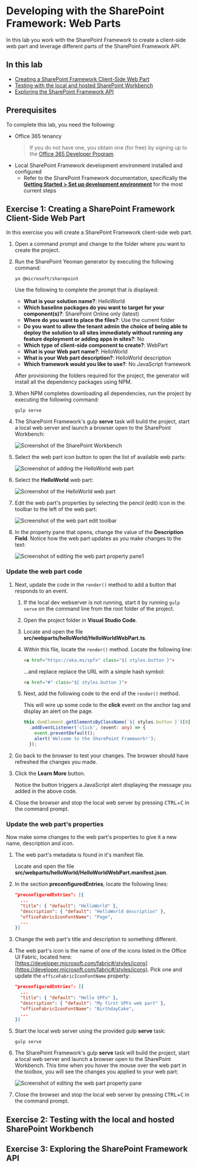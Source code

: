 # Developing with the SharePoint Framework: Web Parts

In this lab you work with the SharePoint Framework to create a client-side web part and leverage different parts of the SharePoint Framework API.

## In this lab

- [Creating a SharePoint Framework Client-Side Web Part](#exercise1)
- [Testing with the local and hosted SharePoint Workbench](#exercise2)
- [Exploring the SharePoint Framework API](#exercise3)

## Prerequisites

To complete this lab, you need the following:

- Office 365 tenancy
  > If you do not have one, you obtain one (for free) by signing up to the [Office 365 Developer Program](https://developer.microsoft.com/office/dev-program).
- Local SharePoint Framework development environment installed and configured
  - Refer to the SharePoint Framework documentation, specifically the **[Getting Started > Set up development environment](https://docs.microsoft.com/sharepoint/dev/spfx/set-up-your-development-environment)** for the most current steps

<a name="exercise1"></a>

## Exercise 1: Creating a SharePoint Framework Client-Side Web Part

In this exercise you will create a SharePoint Framework client-side web part.

1. Open a command prompt and change to the folder where you want to create the project.
1. Run the SharePoint Yeoman generator by executing the following command:

    ```shell
    yo @microsoft/sharepoint
    ```

    Use the following to complete the prompt that is displayed:

    - **What is your solution name?**: HelloWorld
    - **Which baseline packages do you want to target for your component(s)?**: SharePoint Online only (latest)
    - **Where do you want to place the files?**: Use the current folder
    - **Do you want to allow the tenant admin the choice of being able to deploy the solution to all sites immediately without running any feature deployment or adding apps in sites?**: No
    - **Which type of client-side component to create?**: WebPart
    - **What is your Web part name?**: HelloWorld
    - **What is your Web part description?**: HelloWorld description
    - **Which framework would you like to use?**: No JavaScript framework

    After provisioning the folders required for the project, the generator will install all the dependency packages using NPM.

1. When NPM completes downloading all dependencies, run the project by executing the following command:

    ```shell
    gulp serve
    ```

1. The SharePoint Framework's gulp **serve** task will build the project, start a local web server and launch a browser open to the SharePoint Workbench:

    ![Screenshot of the SharePoint Workbench](./Images/ex01-testing-01.png)

1. Select the web part icon button to open the list of available web parts:

    ![Screenshot of adding the HelloWorld web part](./Images/ex01-testing-02.png)

1. Select the **HelloWorld** web part:

    ![Screenshot of the HelloWorld web part](./Images/ex01-testing-03.png)

1. Edit the web part's properties by selecting the pencil (edit) icon in the toolbar to the left of the web part:

    ![Screenshot of the web part edit toolbar](./Images/ex01-testing-04.png)

1. In the property pane that opens, change the value of the **Description Field**. Notice how the web part updates as you make changes to the text:

    ![Screenshot of editing the web part property pane](./Images/ex01-testing-05.png)1

### Update the web part code

1. Next, update the code in the `render()` method to add a button that responds to an event.
    1. If the local dev webserver is not running, start it by running `gulp serve` on the command line from the root folder of the project.
    1. Open the project folder in **Visual Studio Code**.
    1. Locate and open the file **src/webparts/helloWorld/HelloWorldWebPart.ts**.
    1. Within this file, locate the `render()` method. Locate the following line:

        ```html
        <a href="https://aka.ms/spfx" class="${ styles.button }">
        ```

        ...and replace replace the URL with a simple hash symbol:

        ```html
        <a href="#" class="${ styles.button }">
        ```

    1. Next, add the following code to the end of the `render()` method. 

        This will wire up some code to the **click** event on the anchor tag and display an alert on the page.

        ```typescript
        this.domElement.getElementsByClassName(`${ styles.button }`)[0]
          .addEventListener('click', (event: any) => {
            event.preventDefault();
            alert('Welcome to the SharePoint Framework!');
          });
        ```

1. Go back to the browser to test your changes. The browser should have refreshed the changes you made.
1. Click the **Learn More** button.

    Notice the button triggers a JavaScript alert displaying the message you added in the above code.

1. Close the browser and stop the local web server by pressing <kbd>CTRL</kbd>+<kbd>C</kbd> in the command prompt.

### Update the web part's properties

Now make some changes to the web part's properties to give it a new name, description and icon.

1. The web part's metadata is found in it's manifest file.

    Locate and open the file **src/webparts/helloWorld/HelloWorldWebPart.manifest.json**.

1. In the section **preconfiguredEntries**, locate the following lines:

    ```json
    "preconfiguredEntries": [{
      ...
      "title": { "default": "HelloWorld" },
      "description": { "default": "HelloWorld description" },
      "officeFabricIconFontName": "Page",
      ...
    }]
    ```

1. Change the web part's title and description to something different.
1. The web part's icon is the name of one of the icons listed in the Office UI Fabric, located here: [https://developer.microsoft.com/fabric#/styles/icons](https://developer.microsoft.com/fabric#/styles/icons). Pick one and update the `officeFabricIconFontName` property:

    ```json
    "preconfiguredEntries": [{
      ...
      "title": { "default": "Hello SPFx" },
      "description": { "default": "My first SPFx web part" },
      "officeFabricIconFontName": "BirthdayCake",
      ...
    }]
    ```

1. Start the local web server using the provided gulp **serve** task:

    ```shell
    gulp serve
    ```

1. The SharePoint Framework's gulp **serve** task will build the project, start a local web server and launch a browser open to the SharePoint Workbench. This time when you hover the mouse over the web part in the toolbox, you will see the changes you applied to your web part:

    ![Screenshot of editing the web part property pane](./Images/ex01-testing-06.png)

1. Close the browser and stop the local web server by pressing <kbd>CTRL</kbd>+<kbd>C</kbd> in the command prompt.

<a name="exercise2"></a>

## Exercise 2: Testing with the local and hosted SharePoint Workbench


<a name="exercise3"></a>

## Exercise 3: Exploring the SharePoint Framework API


